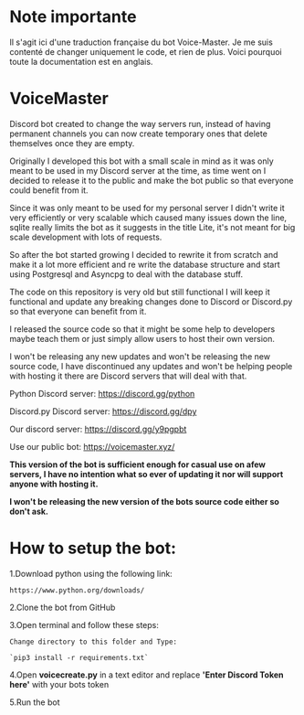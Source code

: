 # Note importante

Il s'agit ici d'une traduction française du bot Voice-Master. Je me suis contenté de changer uniquement le code, et rien de plus. Voici pourquoi toute la documentation est en anglais.

# VoiceMaster

Discord bot created to change the way servers run, instead of having permanent channels you can now create temporary ones that delete themselves once they are empty.

Originally I developed this bot with a small scale in mind as it was only meant to be used in my Discord server at the time, as time went on I decided to release it to the public and make the bot public so that everyone could benefit from it.

Since it was only meant to be used for my personal server I didn't write it very efficiently or very scalable which caused many issues down the line, sqlite really limits the bot as it suggests in the title Lite, it's not meant for big scale development with lots of requests.

So after the bot started growing I decided to rewrite it from scratch and make it a lot more efficient and re write the database structure and start using Postgresql and Asyncpg to deal with the database stuff.

The code on this repository is very old but still functional I will keep it functional and update any breaking changes done to Discord or Discord.py so that everyone can benefit from it.

I released the source code so that it might be some help to developers maybe teach them or just simply allow users to host their own version.

I won't be releasing any new updates and won't be releasing the new source code, I have discontinued any updates and won't be helping people with hosting it there are Discord servers that will deal with that.

Python Discord server:
https://discord.gg/python

Discord.py Discord server:
https://discord.gg/dpy

Our discord server:
https://discord.gg/y9pgpbt

Use our public bot:
https://voicemaster.xyz/

**This version of the bot is sufficient enough for casual use on afew servers, I have no intention what so ever of updating it nor will support anyone with hosting it.**

**I won't be releasing the new version of the bots source code either so don't ask.**

# How to setup the bot:

1.Download python using the following link:

	https://www.python.org/downloads/

2.Clone the bot from GitHub

3.Open terminal and follow these steps:

	Change directory to this folder and Type:

	`pip3 install -r requirements.txt`

4.Open **voicecreate.py** in a text editor and replace **'Enter Discord Token here'** with your bots token

5.Run the bot
